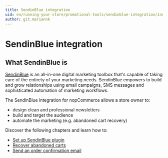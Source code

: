 ```yaml
---
title: SendinBlue integration
uid: en/running-your-store/promotional-tools/sendinblue-integration/index
author: git.mariannk
---
```


# SendinBlue integration

## What SendinBlue is

[SendinBlue](https://www.sendinblue.com/?utm_source=nopcommerce_plugin&utm_medium=plugin&utm_campaign=module_link) is an all-in-one digital marketing toolbox that's capable of taking care of the entirety of your marketing needs. SendinBlue empowers to build and grow relationships using email campaigns, SMS messages and sophisticated automation of marketing workflows.

The SendinBlue integration for nopCommerce allows a store owner to:
* design clean and professional newsletters
* build and target the audience
* automate the marketing (e.g. abandoned cart recovery)

Discover the following chapters and learn how to:
* [Set up SendinBlue plugin](xref:en/running-your-store/promotional-tools/sendinblue-integration/set-up-sendinblue-plugin)
* [Recover abandoned carts](xref:en/running-your-store/promotional-tools/sendinblue-integration/recover-abandoned-carts)
* [Send an order confirmation email](xref:en/running-your-store/promotional-tools/sendinblue-integration/send-an-order-confirmation-email)